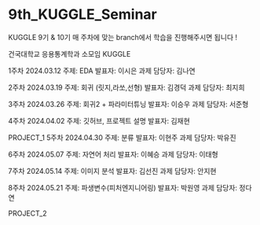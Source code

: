 # 9th_KUGGLE_Seminar
KUGGLE 9기 &amp; 10기
매 주차에 맞는 branch에서 학습을 진행해주시면 됩니다 !

건국대학교 응용통계학과 소모임 KUGGLE

1주차
2024.03.12
주제: EDA 
발표자: 이시은
과제 담당자: 김나연

2주차
2024.03.19 
주제: 회귀 (릿지,라쏘,선형)
발표자: 김경덕
과제 담당자: 최지희

3주차
2024.03.26 
주제: 회귀2 + 파라미터튜닝 
발표자: 이승우
과제 담당자: 서준형

4주차
2024.04.02 
주제: 깃허브, 프로젝트 설명 
발표자: 김재현

PROJECT_1
5주차
2024.04.30 
주제: 분류 
발표자: 이현주
과제 담당자: 박유진

6주차
2024.05.07 
주제: 자연어 처리 
발표자: 이혜승
과제 담당자: 이태형

7주차
2024.05.14 
주제: 이미지 분석 
발표자: 김선진
과제 담당자: 안지현 

8주차
2024.05.21 
주제: 파생변수(피처엔지니어링)
발표자: 박원영
과제 담당자: 정다연

PROJECT_2

